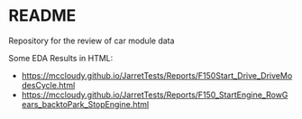 # README

Repository for the review of car module data

Some EDA Results in HTML:
* https://mccloudy.github.io/JarretTests/Reports/F150Start_Drive_DriveModesCycle.html
* https://mccloudy.github.io/JarretTests/Reports/F150_StartEngine_RowGears_backtoPark_StopEngine.html

